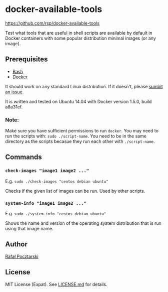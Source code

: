 docker-available-tools
======================

https://github.com/rsp/docker-available-tools

Test what tools that are useful in shell scripts are available by default
in Docker containers with some popular distribution minimal images
(or any image).

Prerequisites
-------------
* [Bash](https://www.gnu.org/software/bash/)
* [Docker](https://www.docker.com/)

It should work on any standard Linux distribution. If it doesn't,
please [sumbit an issue](https://github.com/rsp/docker-available-tools/issues).

It is written and tested on Ubuntu 14.04
with Docker version 1.5.0, build a8a31ef.

### Note:
Make sure you have sufficient permissions to run `docker`.
You may need to run the scripts with: `sudo ./script-name`.
You need to be in the same directory as the scripts
becasue they run each other with `./script-name`.

Commands
--------

### `check-images "image1 image2 ..."`

E.g. `sudo ./check-images "centos debian ubuntu"`

Checks if the given list of images can be run. Used by other scripts.

### `system-info "image1 image2 ..."`

E.g. `sudo ./system-info "centos debian ubuntu"`

Shows the name and version of the operating system distribution
that is run using that image name.

Author
------
[Rafał Pocztarski](https://github.com/rsp)

License
-------
MIT License (Expat). See [LICENSE.md](LICENSE.md) for details.
